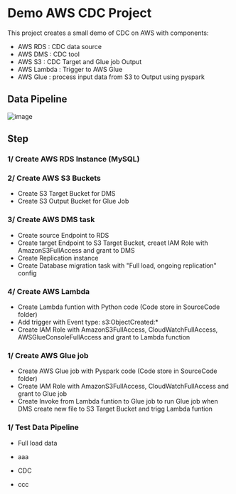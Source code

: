 # Demo AWS CDC Project

This project creates a small demo of CDC on AWS with components:
- AWS RDS : CDC data source
- AWS DMS : CDC tool
- AWS S3 : CDC Target and Glue job Output
- AWS Lambda : Trigger to AWS Glue
- AWS Glue : process input data from S3 to Output using pyspark


## Data Pipeline

![image](https://user-images.githubusercontent.com/124248166/216757941-12ac113d-230f-4b31-84a3-349acb2e8657.png)



## Step

### 1/ Create AWS RDS Instance (MySQL)
### 2/ Create AWS S3 Buckets
- Create S3 Target Bucket for DMS
- Create S3 Output Bucket for Glue Job
### 3/ Create AWS DMS task 
- Create source Endpoint to RDS
- Create target Endpoint to S3 Target Bucket, creaet IAM Role with AmazonS3FullAccess and grant to DMS
- Create Replication instance
- Create Database migration task with "Full load, ongoing replication" config
### 4/ Create AWS Lambda
- Create Lambda funtion with Python code (Code store in SourceCode folder)
- Add trigger with Event type: s3:ObjectCreated:* 
- Create IAM Role with AmazonS3FullAccess, CloudWatchFullAccess, AWSGlueConsoleFullAccess and grant to Lambda function
### 1/ Create AWS Glue job 
- Create AWS Glue job with Pyspark code (Code store in SourceCode folder)
- Create IAM Role with AmazonS3FullAccess, CloudWatchFullAccess and grant to Glue job
- Create Invoke from Lambda funtion to Glue job to run Glue job when DMS create new file to S3 Target Bucket and trigg Lambda funtion
### 1/ Test Data Pipeline
- Full load data
 + aaa
- CDC
 + ccc
